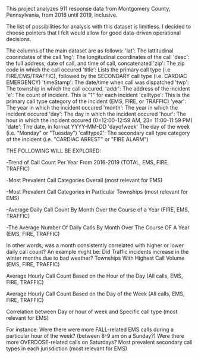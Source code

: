 This project analyzes 911 response data from Montgomery County, Pennsylvania, from 2016 until 2019, inclusive.

The list of possibilities for analysis with this dataset is limitless. I decided to choose pointers that I felt would allow for good data-driven operational decisions.

The columns of the main dataset are as follows:
'lat': The lattitudinal coorindates of the call
'lng': The longitudinal coordinates of the call
'desc': the full address, date of call, and time of call, concatenated
'zip': The zip code in which the call occured
'title': Lists the primary call type (i.e. FIRE/EMS/TRAFFIC), followed by the SECONDARY call type (i.e. CARDIAC EMERGENCY)
'timeStamp': The date/time when call was dispatched
'twp': The township in which the call occured.
'addr': The address of the incident
'e': The count of incident. This is "1" for each incident
'calltype': This is the primary call type category of the incident (EMS, FIRE, or TRAFFIC)
'year': The year in which the incident occured
'month': The year in which the incident occured
'day': The day in which the incident occured
'hour': The hour in which the incident occured (0=12:00-12:59 AM, 23= 11:00-11:59 PM)
'date': The date, in format YYYY-MM-DD
'dayofweek' The day of the week (i.e. "Monday" or "Tuesday")
'calltype2': The secondary call type category of the incident (i.e. "CARDIAC ARREST" or "FIRE ALARM")


THE FOLLOWING WILL BE EXPLORED:

-Trend of Call Count Per Year From 2016-2019 (TOTAL, EMS, FIRE, TRAFFIC)

-Most Prevalent Call Categories Overall (most relevant for EMS)

-Most Prevalent Call Categories in Particular Townships (most relevant for EMS)

-Average Daily Call Count By Month Over the Course of a Year (FIRE, EMS, TRAFFIC)

-The Average Number Of Daily Calls By Month Over The Course OF A Year (EMS, FIRE, TRAFFIC)

In other words, was a month consistently correlated with higher or lower daily call count?
An example might be: Did Traffic incidents increase in the winter months due to bad weather?
Townships With Highest Call Volume (EMS, FIRE, TRAFFIC)

Average Hourly Call Count Based on the Hour of the Day (All calls, EMS, FIRE, TRAFFIC)

Average Hourly Call Count Based on the Day of the Week (All calls, EMS, FIRE, TRAFFIC)

Correlation between Day or hour of week and Specific call type (most relevant for EMS)

For instance:
Were there were more FALL-related EMS calls during a particular hour of the week? (between 8-9 am on a Sunday?)
Were there more OVERDOSE-related calls on Saturdays?
Most prevalent secondary call types in each jurisdiction (most relevant for EMS)
